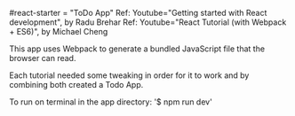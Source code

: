 #react-starter = "ToDo App"
Ref:  Youtube="Getting started with React development", by Radu Brehar
Ref:  Youtube="React Tutorial (with Webpack + ES6)", by Michael Cheng

This app uses Webpack to generate a bundled JavaScript file that the browser can read.

Each tutorial needed some tweaking in order for it to work and by combining both created a Todo App.

To run on terminal in the app directory:  '$ npm run dev'